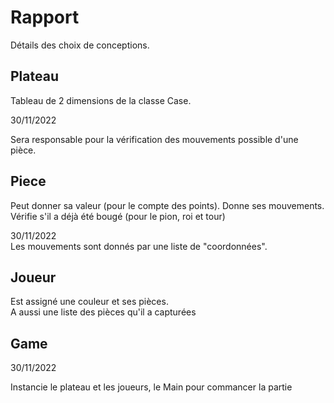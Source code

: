 Rapport
=======

Détails des choix de conceptions.

Plateau
-------

Tableau de 2 dimensions de la classe Case.

30/11/2022 <br>

Sera responsable pour la vérification des mouvements possible d'une pièce.


Piece
-----

Peut donner sa valeur (pour le compte des points).
Donne ses mouvements. <br>
Vérifie s'il a déjà été bougé (pour le pion, roi et tour)

30/11/2022 <br>
Les mouvements sont donnés par une liste de "coordonnées".

Joueur
------

Est assigné une couleur et ses pièces. <br>
A aussi une liste des pièces qu'il a capturées

Game
----

30/11/2022 <br>

Instancie le plateau et les joueurs, le Main pour commancer la partie 


